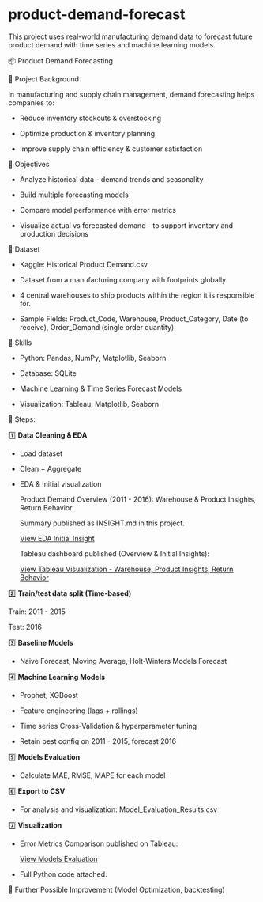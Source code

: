 # product-demand-forecast
This project uses real-world manufacturing demand data to forecast future product demand with time series and machine learning models.

📦 Product Demand Forecasting

📌 Project Background

In manufacturing and supply chain management, demand forecasting helps companies to:

- Reduce inventory stockouts & overstocking

- Optimize production & inventory planning

- Improve supply chain efficiency & customer satisfaction

📌 Objectives

- Analyze historical data - demand trends and seasonality

- Build multiple forecasting models

- Compare model performance with error metrics

- Visualize actual vs forecasted demand - to support inventory and production decisions

📌 Dataset

- Kaggle: Historical Product Demand.csv

- Dataset from a manufacturing company with footprints globally

- 4 central warehouses to ship products within the region it is responsible for.

- Sample Fields: Product_Code, Warehouse, Product_Category, Date (to receive), Order_Demand (single order quantity)

📌 Skills

- Python: Pandas, NumPy, Matplotlib, Seaborn

- Database: SQLite

- Machine Learning & Time Series Forecast Models

- Visualization: Tableau, Matplotlib, Seaborn

📌 Steps:

1️⃣ **Data Cleaning & EDA**

  - Load dataset

  - Clean + Aggregate

  - EDA & Initial visualization

    Product Demand Overview (2011 - 2016): Warehouse & Product Insights, Return Behavior.

    Summary published as INSIGHT.md in this project.
  
    [View EDA Initial Insight](https://github.com/portfolio-projects-lim/product-demand-forecast/commit/234c881b088d9c5888603c4557e44a7e628cb415)

    Tableau dashboard published (Overview & Initial Insights):

    [View Tableau Visualization - Warehouse, Product Insights, Return Behavior](https://public.tableau.com/views/ProductDemandForecast_17570459518060/Dashboard1?:language=en-GB&:sid=&:redirect=auth&:display_count=n&:origin=viz_share_link)

2️⃣ **Train/test data split (Time-based)**

   Train: 2011 - 2015

   Test: 2016

3️⃣ **Baseline Models**
  
  - Naive Forecast, Moving Average, Holt-Winters Models Forecast

4️⃣ **Machine Learning Models**

  - Prophet, XGBoost
  
  - Feature engineering (lags + rollings)

  - Time series Cross-Validation & hyperparameter tuning

  - Retain best config on 2011 - 2015, forecast 2016

5️⃣ **Models Evaluation**

  - Calculate MAE, RMSE, MAPE for each model
    
6️⃣ **Export to CSV**  

  - For analysis and visualization: Model_Evaluation_Results.csv

7️⃣ **Visualization**

- Error Metrics Comparison published on Tableau:

  [View Models Evaluation](https://public.tableau.com/views/ModelsEvaluationErrorMetrics/DashboardModelsEvaluation?:language=en-US&:sid=&:redirect=auth&:display_count=n&:origin=viz_share_link)

- Full Python code attached.

📌 Further Possible Improvement (Model Optimization, backtesting)
